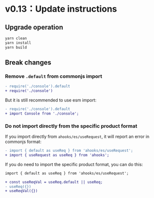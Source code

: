 # v0.13：Update instructions


## Upgrade operation

```bash
yarn clean
yarn install
yarn build
```

## Break changes

### Remove `.default` from commonjs import

```diff
- require('./console').default
+ require('./console')
```

But it is still recommended to use esm import:

```diff
- require('./console').default
+ import Console from './console';
```

### Do not import directly from the specific product format

If you import directly from `ahooks/es/useRequest`, it will report an error in commonjs format:

```diff
- import { default as useReq } from 'ahooks/es/useRequest';
+ import { useRequest as useReq } from 'ahooks';
```

If you do need to import the specific product format, you can do this:

```diff
import { default as useReq } from 'ahooks/es/useRequest';

+ const useReqVal = useReq.default || useReq;
- useReq({})
+ useReqVal({})
```
